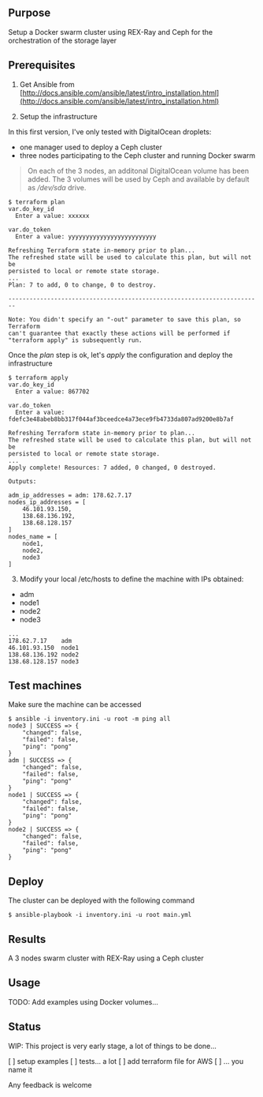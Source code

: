 ## Purpose

Setup a Docker swarm cluster using REX-Ray and Ceph for the orchestration of the storage layer

## Prerequisites

1. Get Ansible from [http://docs.ansible.com/ansible/latest/intro_installation.html](http://docs.ansible.com/ansible/latest/intro_installation.html)

2. Setup the infrastructure 

In this first version, I've only tested with DigitalOcean droplets:
* one manager used to deploy a Ceph cluster
* three nodes participating to the Ceph cluster and running Docker swarm

> On each of the 3 nodes, an additonal DigitalOcean volume has been added. The 3 volumes will be used by Ceph and available by default as */dev/sda* drive.

```
$ terraform plan
var.do_key_id
  Enter a value: xxxxxx

var.do_token
  Enter a value: yyyyyyyyyyyyyyyyyyyyyyyyy

Refreshing Terraform state in-memory prior to plan...
The refreshed state will be used to calculate this plan, but will not be
persisted to local or remote state storage.
...
Plan: 7 to add, 0 to change, 0 to destroy.

------------------------------------------------------------------------

Note: You didn't specify an "-out" parameter to save this plan, so Terraform
can't guarantee that exactly these actions will be performed if
"terraform apply" is subsequently run.
````

Once the *plan* step is ok, let's *apply* the configuration and deploy the infrastructure

```
$ terraform apply
var.do_key_id
  Enter a value: 867702

var.do_token
  Enter a value: fdefc3e48abeb8bb317f044af3bceedce4a73ece9fb4733da807ad9200e8b7af

Refreshing Terraform state in-memory prior to plan...
The refreshed state will be used to calculate this plan, but will not be
persisted to local or remote state storage.
...
Apply complete! Resources: 7 added, 0 changed, 0 destroyed.

Outputs:

adm_ip_addresses = adm: 178.62.7.17
nodes_ip_addresses = [
    46.101.93.150,
    138.68.136.192,
    138.68.128.157
]
nodes_name = [
    node1,
    node2,
    node3
]
```

3. Modify your local /etc/hosts to define the machine with IPs obtained:
* adm
* node1
* node2
* node3

```
...
178.62.7.17    adm
46.101.93.150  node1
138.68.136.192 node2
138.68.128.157 node3
```

## Test machines

Make sure the machine can be accessed

```
$ ansible -i inventory.ini -u root -m ping all
node3 | SUCCESS => {
    "changed": false,
    "failed": false,
    "ping": "pong"
}
adm | SUCCESS => {
    "changed": false,
    "failed": false,
    "ping": "pong"
}
node1 | SUCCESS => {
    "changed": false,
    "failed": false,
    "ping": "pong"
}
node2 | SUCCESS => {
    "changed": false,
    "failed": false,
    "ping": "pong"
}
```

## Deploy

The cluster can be deployed with the following command

```
$ ansible-playbook -i inventory.ini -u root main.yml
```

## Results

A 3 nodes swarm cluster with REX-Ray using a Ceph cluster

## Usage

TODO: Add examples using Docker volumes...

## Status

WIP: This project is very early stage, a lot of things to be done...

[ ] setup examples
[ ] tests... a lot
[ ] add terraform file for AWS
[ ] ... you name it

Any feedback is welcome

